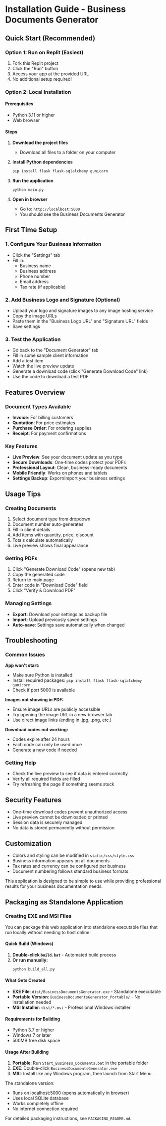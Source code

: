 # Installation Guide - Business Documents Generator

## Quick Start (Recommended)

### Option 1: Run on Replit (Easiest)
1. Fork this Replit project
2. Click the "Run" button
3. Access your app at the provided URL
4. No additional setup required!

### Option 2: Local Installation

#### Prerequisites
- Python 3.11 or higher
- Web browser

#### Steps
1. **Download the project files**
   - Download all files to a folder on your computer

2. **Install Python dependencies**
   ```bash
   pip install flask flask-sqlalchemy gunicorn
   ```

3. **Run the application**
   ```bash
   python main.py
   ```

4. **Open in browser**
   - Go to: `http://localhost:5000`
   - You should see the Business Documents Generator

## First Time Setup

### 1. Configure Your Business Information
- Click the "Settings" tab
- Fill in:
  - Business name
  - Business address
  - Phone number
  - Email address
  - Tax rate (if applicable)

### 2. Add Business Logo and Signature (Optional)
- Upload your logo and signature images to any image hosting service
- Copy the image URLs
- Paste them in the "Business Logo URL" and "Signature URL" fields
- Save settings

### 3. Test the Application
- Go back to the "Document Generator" tab
- Fill in some sample client information
- Add a test item
- Watch the live preview update
- Generate a download code (click "Generate Download Code" link)
- Use the code to download a test PDF

## Features Overview

### Document Types Available
- **Invoice**: For billing customers
- **Quotation**: For price estimates
- **Purchase Order**: For ordering supplies
- **Receipt**: For payment confirmations

### Key Features
- **Live Preview**: See your document update as you type
- **Secure Downloads**: One-time codes protect your PDFs
- **Professional Layout**: Clean, business-ready documents
- **Mobile Friendly**: Works on phones and tablets
- **Settings Backup**: Export/import your business settings

## Usage Tips

### Creating Documents
1. Select document type from dropdown
2. Document number auto-generates
3. Fill in client details
4. Add items with quantity, price, discount
5. Totals calculate automatically
6. Live preview shows final appearance

### Getting PDFs
1. Click "Generate Download Code" (opens new tab)
2. Copy the generated code
3. Return to main page
4. Enter code in "Download Code" field
5. Click "Verify & Download PDF"

### Managing Settings
- **Export**: Download your settings as backup file
- **Import**: Upload previously saved settings
- **Auto-save**: Settings save automatically when changed

## Troubleshooting

### Common Issues

**App won't start:**
- Make sure Python is installed
- Install required packages: `pip install flask flask-sqlalchemy gunicorn`
- Check if port 5000 is available

**Images not showing in PDF:**
- Ensure image URLs are publicly accessible
- Try opening the image URL in a new browser tab
- Use direct image links (ending in .jpg, .png, etc.)

**Download codes not working:**
- Codes expire after 24 hours
- Each code can only be used once
- Generate a new code if needed

### Getting Help
- Check the live preview to see if data is entered correctly
- Verify all required fields are filled
- Try refreshing the page if something seems stuck

## Security Features
- One-time download codes prevent unauthorized access
- Live preview cannot be downloaded or printed
- Session data is securely managed
- No data is stored permanently without permission

## Customization
- Colors and styling can be modified in `static/css/style.css`
- Business information appears on all documents
- Tax rates and currency can be configured per business
- Document numbering follows standard business formats

This application is designed to be simple to use while providing professional results for your business documentation needs.

## Packaging as Standalone Application

### Creating EXE and MSI Files

You can package this web application into standalone executable files that run locally without needing to host online:

#### Quick Build (Windows)
1. **Double-click `build.bat`** - Automated build process
2. **Or run manually:**
   ```bash
   python build_all.py
   ```

#### What Gets Created
- **EXE File**: `dist/BusinessDocumentsGenerator.exe` - Standalone executable
- **Portable Version**: `BusinessDocumentsGenerator_Portable/` - No installation needed
- **MSI Installer**: `dist/*.msi` - Professional Windows installer

#### Requirements for Building
- Python 3.7 or higher
- Windows 7 or later
- 500MB free disk space

#### Usage After Building
1. **Portable**: Run `Start_Business_Documents.bat` in the portable folder
2. **EXE**: Double-click `BusinessDocumentsGenerator.exe`
3. **MSI**: Install like any Windows program, then launch from Start Menu

The standalone version:
- Runs on localhost:5000 (opens automatically in browser)
- Uses local SQLite database
- Works completely offline
- No internet connection required

For detailed packaging instructions, see `PACKAGING_README.md`.